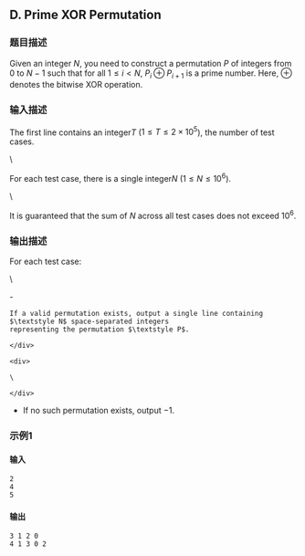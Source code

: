 ## D. Prime XOR Permutation

### 题目描述

Given an integer $\textstyle N$, you need to
construct a permutation $\textstyle P$ of
integers from $\textstyle 0$ to $\textstyle N-1$ such that for all $\textstyle 1 \leq i < N$, $\textstyle P_i \oplus P_{i+1}$ is a prime
number. Here, $\textstyle \oplus$ denotes the
bitwise XOR operation.

### 输入描述

<div>

The first line contains an integer$\textstyle T$ ($\textstyle 1 \leq T \leq 2\times 10^5$),
the number of test cases.

</div>

<div>

\

</div>

For each test case, there is a single integer$\textstyle N$ ($\textstyle 1 \leq N \leq 10^6$).

<div>

\

</div>

<div>

It is guaranteed that the sum of $\textstyle N$ across all test cases does not
exceed $\textstyle 10^6$.

</div>

### 输出描述

<div>

For each test case:

</div>

<div>

\

</div>
- <div>

    If a valid permutation exists, output a single line containing $\textstyle N$ space-separated integers
    representing the permutation $\textstyle P$.

    </div>

    <div>

    \

    </div>
- If no such permutation exists, output $\textstyle -1$.

### 示例1

#### 输入

```plain
2
4
5
```

#### 输出

```plain
3 1 2 0
4 1 3 0 2
```

